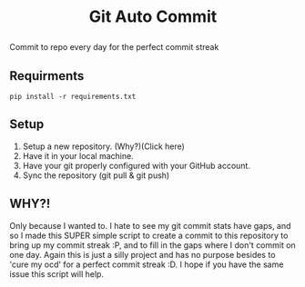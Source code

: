 # <p align=center>Git Auto Commit <p>

Commit to repo every day for the perfect commit streak

## Requirments

`pip install -r requirements.txt`


## Setup

1. Setup a new repository. (Why?)(Click here)
2. Have it in your local machine.
3. Have your git properly configured with your GitHub account.
4. Sync the repository (git pull & git push)

## WHY?!

Only because I wanted to. I hate to see my git commit stats have gaps, and so I made this SUPER simple script to create a commit to this repository to bring up my commit streak :P, and to fill in the gaps where I don't commit on one day. Again this is just a silly project and has no purpose besides to 'cure my ocd' for a perfect commit streak :D. I hope if you have the same issue this script will help.

